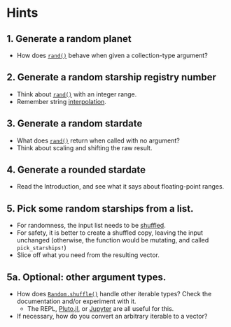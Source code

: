 # Hints

## 1. Generate a random planet

- How does [`rand()`][rand] behave when given a collection-type argument?

## 2. Generate a random starship registry number

- Think about [`rand()`][rand] with an integer range.
- Remember string [interpolation][interpolation].

## 3. Generate a random stardate

- What does [`rand()`][rand] return when called with no argument?
- Think about scaling and shifting the raw result.

## 4. Generate a rounded stardate

- Read the Introduction, and see what it says about floating-point ranges.

## 5. Pick some random starships from a list.

- For randomness, the input list needs to be [shuffled][shuffle].
- For safety, it is better to create a shuffled copy, leaving the input unchanged (otherwise, the function would be mutating, and called `pick_starships!`)
- Slice off what you need from the resulting vector.

## 5a. Optional: other argument types.

- How does [`Random.shuffle()`][shuffle] handle other iterable types? Check the documentation and/or experiment with it.
  - The REPL, [Pluto.jl][pluto], or [Jupyter][jupyter] are all useful for this.
- If necessary, how do you convert an arbitrary iterable to a vector?

[rand]: https://docs.julialang.org/en/v1/stdlib/Random/#Random-generation-functions
[interpolation]: https://docs.julialang.org/en/v1/manual/strings/#string-interpolation
[shuffle]: https://docs.julialang.org/en/v1/stdlib/Random/#Random.shuffle
[pluto]: https://plutojl.org/
[jupyter]: https://github.com/JuliaLang/IJulia.jl